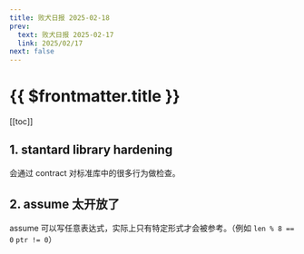 ```yaml
---
title: 败犬日报 2025-02-18
prev:
  text: 败犬日报 2025-02-17
  link: 2025/02/17
next: false
---
```


# {{ $frontmatter.title }}

[[toc]]

## 1. stantard library hardening

会通过 contract 对标准库中的很多行为做检查。

## 2. assume 太开放了

assume 可以写任意表达式，实际上只有特定形式才会被参考。（例如 `len % 8 == 0` `ptr != 0`）
